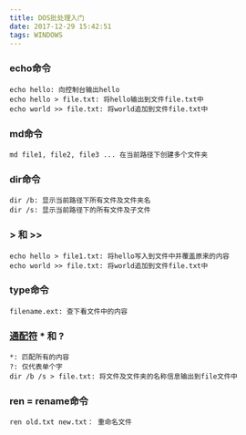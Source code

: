 ```yaml
---
title: DOS批处理入门
date: 2017-12-29 15:42:51
tags: WINDOWS
---
```


### echo命令
	echo hello: 向控制台输出hello
	echo hello > file.txt: 将hello输出到文件file.txt中
	echo world >> file.txt: 将world追加到文件file.txt中

### md命令
	md file1, file2, file3 ... 在当前路径下创建多个文件夹

### dir命令
	dir /b: 显示当前路径下所有文件及文件夹名
	dir /s: 显示当前路径下的所有文件及子文件

### > 和 >>
	echo hello > file1.txt: 将hello写入到文件中并覆盖原来的内容
	echo world >> file.txt: 将world追加到文件file.txt中
### type命令
	filename.ext: 查下看文件中的内容
### [通配符](https://baike.baidu.com/item/%E9%80%9A%E9%85%8D%E7%AC%A6/92991?fr=aladdin) * 和 ?
	
	*: 匹配所有的内容
	?: 仅代表单个字
	dir /b /s > file.txt: 将文件及文件夹的名称信息输出到file文件中
	
### ren = rename命令
	ren old.txt new.txt： 重命名文件
